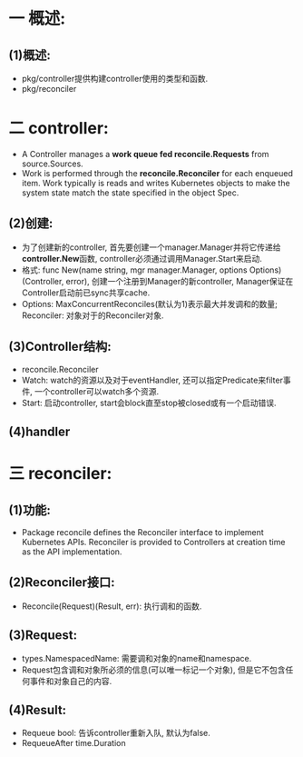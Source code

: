 # 一 概述:
## (1)概述:
- pkg/controller提供构建controller使用的类型和函数.
- pkg/reconciler

# 二 controller:
- A Controller manages a **work queue fed reconcile.Requests** from source.Sources. 
- Work is performed through the **reconcile.Reconciler** for each enqueued item. Work typically is reads and writes Kubernetes objects to make the system state match the state specified in the object Spec.

## (2)创建:
- 为了创建新的controller, 首先要创建一个manager.Manager并将它传递给**controller.New**函数, controller必须通过调用Manager.Start来启动.
- 格式: func New(name string, mgr manager.Manager, options Options)(Controller, error), 创建一个注册到Manager的新controller, Manager保证在Controller启动前已sync共享cache.
- Options: MaxConcurrentReconciles(默认为1)表示最大并发调和的数量; Reconciler: 对象对于的Reconciler对象.

## (3)Controller结构:
- reconcile.Reconciler
- Watch: watch的资源以及对于eventHandler, 还可以指定Predicate来filter事件, 一个controller可以watch多个资源.
- Start: 启动controller, start会block直至stop被closed或有一个启动错误.

## (4)handler

# 三 reconciler:
## (1)功能:
- Package reconcile defines the Reconciler interface to implement Kubernetes APIs. Reconciler is provided to Controllers at creation time as the API implementation.

## (2)Reconciler接口:
- Reconcile(Request)(Result, err): 执行调和的函数.

## (3)Request:
- types.NamespacedName: 需要调和对象的name和namespace.
- Request包含调和对象所必须的信息(可以唯一标记一个对象), 但是它不包含任何事件和对象自己的内容.

## (4)Result:
- Requeue bool: 告诉controller重新入队, 默认为false.
- RequeueAfter time.Duration
